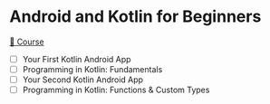 # Android and Kotlin for Beginners

[📗 Course](https://www.raywenderlich.com/android/paths/learn)

- [ ] Your First Kotlin Android App
- [ ] Programming in Kotlin: Fundamentals
- [ ] Your Second Kotlin Android App
- [ ] Programming in Kotlin: Functions & Custom Types

